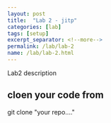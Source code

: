 ```yaml
---
layout: post
title:  "Lab 2 - jitp"
categories: [lab]
tags: [setup]
excerpt_separator: <!--more-->
permalink: /lab/lab-2
name: /lab/lab-2.html
---
```


Lab2 description
<!--more-->



## cloen your code from

git clone "your repo...."
